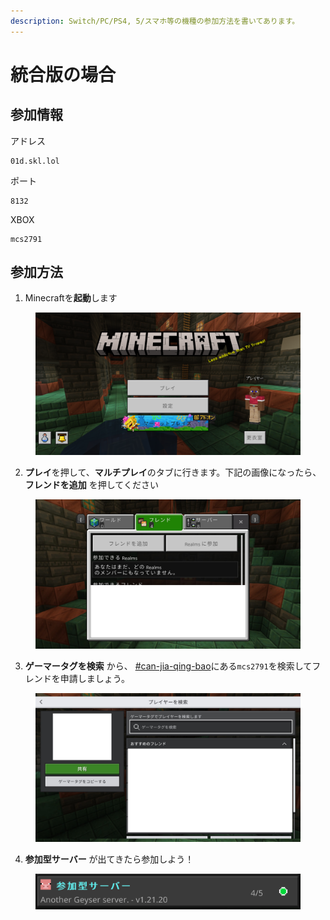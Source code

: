 ```yaml
---
description: Switch/PC/PS4, 5/スマホ等の機種の参加方法を書いてあります。
---
```


# 統合版の場合

## 参加情報

アドレス

```
01d.skl.lol
```

ポート

```
8132
```

XBOX

```
mcs2791
```

## 参加方法

1. Minecraftを**起動**します

<figure><img src="../.gitbook/assets/image (2).png" alt=""><figcaption></figcaption></figure>

2. **プレイ**を押して、**マルチプレイ**のタブに行きます。下記の画像になったら、**フレンドを追加** を押してください

<figure><img src="../.gitbook/assets/無題 2024-09-01 22-47-30.jpg" alt=""><figcaption></figcaption></figure>

3. **ゲーマータグを検索** から、 [#can-jia-qing-bao](bedrock.md#can-jia-qing-bao "mention")にある`mcs2791`を検索してフレンドを申請しましょう。

<figure><img src="../.gitbook/assets/無題 2024-09-01 22-49-42.jpg" alt=""><figcaption></figcaption></figure>

4. **参加型サーバー** が出てきたら参加しよう！

<figure><img src="../.gitbook/assets/image (6).png" alt=""><figcaption></figcaption></figure>
